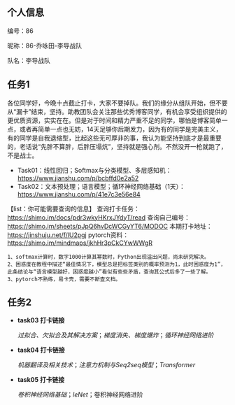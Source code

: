 ## 个人信息

编号：86

昵称：86-乔咏田-李导战队

队名：李导战队

## 任务1

各位同学好，今晚十点截止打卡，大家不要掉队。我们的缘分从组队开始，但不要从“漏卡”结束，坚持。助教团队会关注那些优秀博客同学，有机会享受组织提供的更优质资源，实实在在。但是对于时间和精力严重不足的同学，哪怕是博客简单一点，或者再简单一点也无妨，14天足够你后期发力，因为有的同学是完美主义，有的同学是自我退缩型，比起这些无可厚非的事，我认为能坚持到底才是最重要的，老话说“先胖不算胖，后胖压塌炕”，坚持就是强心剂。不然没开一枪就跑了，不是战士。

- Task01：线性回归；Softmax与分类模型、多层感知机：https://www.jianshu.com/p/bcbffd0e2a52
- Task02：文本预处理；语言模型；循环神经网络基础（1天）：https://www.jianshu.com/p/41e7c3e56e84

【list：你可能需要查询的信息】
查询打卡任务：https://shimo.im/docs/pdr3wkyHKrxJYdyT/read
查询自己编号：https://shimo.im/sheets/pJpQ6hvDcWCGyYT6/MODOC
本期打卡地址：https://jinshuju.net/f/lU2pgj
pytorch资料：https://shimo.im/mindmaps/jkhHr3pCkCYwWWgR

~~~
1、softmax计算时，数字1000计算其幂数时，Python出现溢出问题，尚未研究解决。
2、困惑度在教程中描述“最佳情况下，模型总是把标签类别的概率预测为1，此时困惑度为1”，此条结论与“语言模型越好，困惑度越小”看似有些些矛盾，查询其公式后多了一些了解。
3、pytorch不熟练，易卡壳，需要不断查文档。
~~~

## 任务2

- **task03 打卡链接**

  *过拟合、欠拟合及其解决方案*；*梯度消失、梯度爆炸*；*循环神经网络进阶*

- **task04 打卡链接**

  *机器翻译及相关技术*；*注意力机制与Seq2seq模型*；*Transformer*

- **task05 打卡链接**

  *卷积神经网络基础*；*leNet*；卷积神经网络进阶